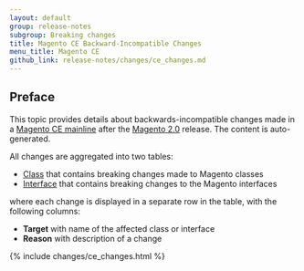 ```yaml
---
layout: default
group: release-notes
subgroup: Breaking changes
title: Magento CE Backward-Incompatible Changes
menu_title: Magento CE
github_link: release-notes/changes/ce_changes.md
---
```


## Preface

This topic provides details about backwards-incompatible changes made in a [Magento CE mainline][] after the [Magento 2.0][] release. The content is auto-generated.

All changes are aggregated into two tables:

- [Class][] that contains breaking changes made to Magento classes
- [Interface][] that contains breaking changes to the Magento interfaces

where each change is displayed in a separate row in the table, with the following columns:

- **Target** with name of the affected class or interface
- **Reason** with description of a change

{% include changes/ce_changes.html %}

<!-- LINK DEFINITIONS -->

[Magento CE mainline]: https://github.com/magento/magento2
[Magento 2.0]: https://github.com/magento/magento2/tree/4cae5d058b7ad877b2ec7d2b6fa0a500f7c16860

[Class]: #class
[Interface]: #interface
